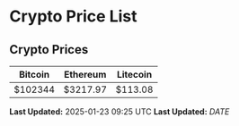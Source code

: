# Crypto Price List

## Crypto Prices
| Bitcoin | Ethereum | Litecoin |
| ------- | -------- | -------- |
| $102344 | $3217.97 | $113.08 |
**Last Updated:** 2025-01-23 09:25 UTC
**Last Updated:** $DATE$
